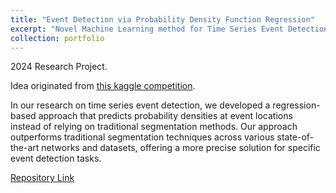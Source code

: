 ```yaml
---
title: "Event Detection via Probability Density Function Regression"
excerpt: "Novel Machine Learning method for Time Series Event Detection (ED) <br/><img width='500' height='300' src='/images/PDFR.gif' >"
collection: portfolio
---
```


2024 Research Project.

Idea originated from [this kaggle competition](https://www.kaggle.com/competitions/child-mind-institute-detect-sleep-states/data).

In our research on time series event detection, we developed a regression-based approach that predicts probability densities at event locations instead of relying on traditional segmentation methods. Our approach outperforms traditional segmentation techniques across various state-of-the-art networks and datasets, offering a more precise solution for specific event detection tasks.

[Repository Link](https://github.com/clarkipeng/EventDetectionPDF)